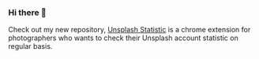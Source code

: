 ### Hi there 👋

Check out my new repository, 
[Unsplash Statistic](https://github.com/afgprogrammer/chrome-unsplash-statistic) is a chrome extension for photographers who wants to check their Unsplash account statistic on regular basis. 

<!--
**afgprogrammer/afgprogrammer** is a ✨ _special_ ✨ repository because its `README.md` (this file) appears on your GitHub profile.

Here are some ideas to get you started:

- 🔭 I’m currently working on ...
- 🌱 I’m currently learning ...
- 👯 I’m looking to collaborate on ...
- 🤔 I’m looking for help with ...
- 💬 Ask me about ...
- 📫 How to reach me: ...
- 😄 Pronouns: ...
- ⚡ Fun fact: ...
-->
